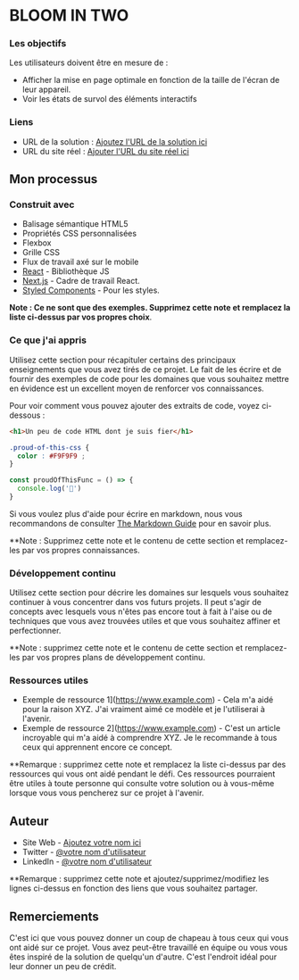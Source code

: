 # BLOOM IN TWO

### Les objectifs

Les utilisateurs doivent être en mesure de :

- Afficher la mise en page optimale en fonction de la taille de l'écran de leur appareil.
- Voir les états de survol des éléments interactifs


### Liens

- URL de la solution : [Ajoutez l'URL de la solution ici](https://your-solution-url.com)
- URL du site réel : [Ajouter l'URL du site réel ici](https://your-live-site-url.com)

## Mon processus

### Construit avec

- Balisage sémantique HTML5
- Propriétés CSS personnalisées
- Flexbox
- Grille CSS
- Flux de travail axé sur le mobile
- [React](https://reactjs.org/) - Bibliothèque JS
- [Next.js](https://nextjs.org/) - Cadre de travail React.
- [Styled Components](https://styled-components.com/) - Pour les styles.

**Note : Ce ne sont que des exemples. Supprimez cette note et remplacez la liste ci-dessus par vos propres choix**.

### Ce que j'ai appris

Utilisez cette section pour récapituler certains des principaux enseignements que vous avez tirés de ce projet. Le fait de les écrire et de fournir des exemples de code pour les domaines que vous souhaitez mettre en évidence est un excellent moyen de renforcer vos connaissances.

Pour voir comment vous pouvez ajouter des extraits de code, voyez ci-dessous :

```html
<h1>Un peu de code HTML dont je suis fier</h1>
```
```css
.proud-of-this-css {
  color : #F9F9F9 ;
}
```
```js
const proudOfThisFunc = () => {
  console.log('🎉')
}
```

Si vous voulez plus d'aide pour écrire en markdown, nous vous recommandons de consulter [The Markdown Guide](https://www.markdownguide.org/) pour en savoir plus.

**Note : Supprimez cette note et le contenu de cette section et remplacez-les par vos propres connaissances.

### Développement continu

Utilisez cette section pour décrire les domaines sur lesquels vous souhaitez continuer à vous concentrer dans vos futurs projets. Il peut s'agir de concepts avec lesquels vous n'êtes pas encore tout à fait à l'aise ou de techniques que vous avez trouvées utiles et que vous souhaitez affiner et perfectionner.

**Note : supprimez cette note et le contenu de cette section et remplacez-les par vos propres plans de développement continu.

### Ressources utiles

- Exemple de ressource 1](https://www.example.com) - Cela m'a aidé pour la raison XYZ. J'ai vraiment aimé ce modèle et je l'utiliserai à l'avenir.
- Exemple de ressource 2](https://www.example.com) - C'est un article incroyable qui m'a aidé à comprendre XYZ. Je le recommande à tous ceux qui apprennent encore ce concept.

**Remarque : supprimez cette note et remplacez la liste ci-dessus par des ressources qui vous ont aidé pendant le défi. Ces ressources pourraient être utiles à toute personne qui consulte votre solution ou à vous-même lorsque vous vous pencherez sur ce projet à l'avenir.

## Auteur

- Site Web - [Ajoutez votre nom ici](https://www.your-site.com)
- Twitter - [@votre nom d'utilisateur](https://www.twitter.com/yourusername)
- LinkedIn - [@votre nom d'utilisateur](https://www.linkedin.com/yourusername)


**Remarque : supprimez cette note et ajoutez/supprimez/modifiez les lignes ci-dessus en fonction des liens que vous souhaitez partager.

## Remerciements

C'est ici que vous pouvez donner un coup de chapeau à tous ceux qui vous ont aidé sur ce projet. Vous avez peut-être travaillé en équipe ou vous vous êtes inspiré de la solution de quelqu'un d'autre. C'est l'endroit idéal pour leur donner un peu de crédit.